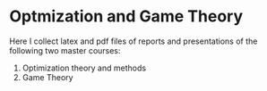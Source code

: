 # Optmization and Game Theory

Here I collect latex and pdf files of reports and presentations of the following two master courses:

1. Optimization theory and methods
2. Game Theory 
